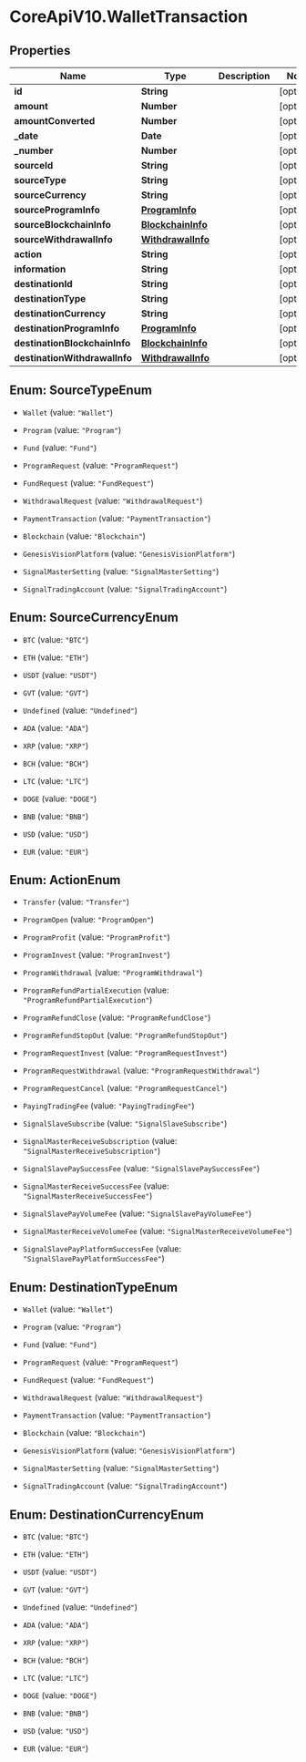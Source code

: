 # CoreApiV10.WalletTransaction

## Properties
Name | Type | Description | Notes
------------ | ------------- | ------------- | -------------
**id** | **String** |  | [optional] 
**amount** | **Number** |  | [optional] 
**amountConverted** | **Number** |  | [optional] 
**_date** | **Date** |  | [optional] 
**_number** | **Number** |  | [optional] 
**sourceId** | **String** |  | [optional] 
**sourceType** | **String** |  | [optional] 
**sourceCurrency** | **String** |  | [optional] 
**sourceProgramInfo** | [**ProgramInfo**](ProgramInfo.md) |  | [optional] 
**sourceBlockchainInfo** | [**BlockchainInfo**](BlockchainInfo.md) |  | [optional] 
**sourceWithdrawalInfo** | [**WithdrawalInfo**](WithdrawalInfo.md) |  | [optional] 
**action** | **String** |  | [optional] 
**information** | **String** |  | [optional] 
**destinationId** | **String** |  | [optional] 
**destinationType** | **String** |  | [optional] 
**destinationCurrency** | **String** |  | [optional] 
**destinationProgramInfo** | [**ProgramInfo**](ProgramInfo.md) |  | [optional] 
**destinationBlockchainInfo** | [**BlockchainInfo**](BlockchainInfo.md) |  | [optional] 
**destinationWithdrawalInfo** | [**WithdrawalInfo**](WithdrawalInfo.md) |  | [optional] 


<a name="SourceTypeEnum"></a>
## Enum: SourceTypeEnum


* `Wallet` (value: `"Wallet"`)

* `Program` (value: `"Program"`)

* `Fund` (value: `"Fund"`)

* `ProgramRequest` (value: `"ProgramRequest"`)

* `FundRequest` (value: `"FundRequest"`)

* `WithdrawalRequest` (value: `"WithdrawalRequest"`)

* `PaymentTransaction` (value: `"PaymentTransaction"`)

* `Blockchain` (value: `"Blockchain"`)

* `GenesisVisionPlatform` (value: `"GenesisVisionPlatform"`)

* `SignalMasterSetting` (value: `"SignalMasterSetting"`)

* `SignalTradingAccount` (value: `"SignalTradingAccount"`)




<a name="SourceCurrencyEnum"></a>
## Enum: SourceCurrencyEnum


* `BTC` (value: `"BTC"`)

* `ETH` (value: `"ETH"`)

* `USDT` (value: `"USDT"`)

* `GVT` (value: `"GVT"`)

* `Undefined` (value: `"Undefined"`)

* `ADA` (value: `"ADA"`)

* `XRP` (value: `"XRP"`)

* `BCH` (value: `"BCH"`)

* `LTC` (value: `"LTC"`)

* `DOGE` (value: `"DOGE"`)

* `BNB` (value: `"BNB"`)

* `USD` (value: `"USD"`)

* `EUR` (value: `"EUR"`)




<a name="ActionEnum"></a>
## Enum: ActionEnum


* `Transfer` (value: `"Transfer"`)

* `ProgramOpen` (value: `"ProgramOpen"`)

* `ProgramProfit` (value: `"ProgramProfit"`)

* `ProgramInvest` (value: `"ProgramInvest"`)

* `ProgramWithdrawal` (value: `"ProgramWithdrawal"`)

* `ProgramRefundPartialExecution` (value: `"ProgramRefundPartialExecution"`)

* `ProgramRefundClose` (value: `"ProgramRefundClose"`)

* `ProgramRefundStopOut` (value: `"ProgramRefundStopOut"`)

* `ProgramRequestInvest` (value: `"ProgramRequestInvest"`)

* `ProgramRequestWithdrawal` (value: `"ProgramRequestWithdrawal"`)

* `ProgramRequestCancel` (value: `"ProgramRequestCancel"`)

* `PayingTradingFee` (value: `"PayingTradingFee"`)

* `SignalSlaveSubscribe` (value: `"SignalSlaveSubscribe"`)

* `SignalMasterReceiveSubscription` (value: `"SignalMasterReceiveSubscription"`)

* `SignalSlavePaySuccessFee` (value: `"SignalSlavePaySuccessFee"`)

* `SignalMasterReceiveSuccessFee` (value: `"SignalMasterReceiveSuccessFee"`)

* `SignalSlavePayVolumeFee` (value: `"SignalSlavePayVolumeFee"`)

* `SignalMasterReceiveVolumeFee` (value: `"SignalMasterReceiveVolumeFee"`)

* `SignalSlavePayPlatformSuccessFee` (value: `"SignalSlavePayPlatformSuccessFee"`)




<a name="DestinationTypeEnum"></a>
## Enum: DestinationTypeEnum


* `Wallet` (value: `"Wallet"`)

* `Program` (value: `"Program"`)

* `Fund` (value: `"Fund"`)

* `ProgramRequest` (value: `"ProgramRequest"`)

* `FundRequest` (value: `"FundRequest"`)

* `WithdrawalRequest` (value: `"WithdrawalRequest"`)

* `PaymentTransaction` (value: `"PaymentTransaction"`)

* `Blockchain` (value: `"Blockchain"`)

* `GenesisVisionPlatform` (value: `"GenesisVisionPlatform"`)

* `SignalMasterSetting` (value: `"SignalMasterSetting"`)

* `SignalTradingAccount` (value: `"SignalTradingAccount"`)




<a name="DestinationCurrencyEnum"></a>
## Enum: DestinationCurrencyEnum


* `BTC` (value: `"BTC"`)

* `ETH` (value: `"ETH"`)

* `USDT` (value: `"USDT"`)

* `GVT` (value: `"GVT"`)

* `Undefined` (value: `"Undefined"`)

* `ADA` (value: `"ADA"`)

* `XRP` (value: `"XRP"`)

* `BCH` (value: `"BCH"`)

* `LTC` (value: `"LTC"`)

* `DOGE` (value: `"DOGE"`)

* `BNB` (value: `"BNB"`)

* `USD` (value: `"USD"`)

* `EUR` (value: `"EUR"`)




